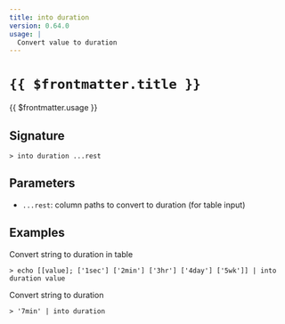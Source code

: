 ```yaml
---
title: into duration
version: 0.64.0
usage: |
  Convert value to duration
---
```


# <code>{{ $frontmatter.title }}</code>

<div style='white-space: pre-wrap;'>{{ $frontmatter.usage }}</div>

## Signature

```> into duration ...rest```

## Parameters

 -  `...rest`: column paths to convert to duration (for table input)

## Examples

Convert string to duration in table
```shell
> echo [[value]; ['1sec'] ['2min'] ['3hr'] ['4day'] ['5wk']] | into duration value
```

Convert string to duration
```shell
> '7min' | into duration
```
